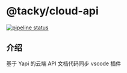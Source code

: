 # @tacky/cloud-api
[![pipeline status](https://img.shields.io/travis/com/kujiale/tacky/master.svg?style=flat-square)](https://travis-ci.com/kujiale/tacky)

## 介绍
基于 Yapi 的云端 API 文档代码同步 vscode 插件
